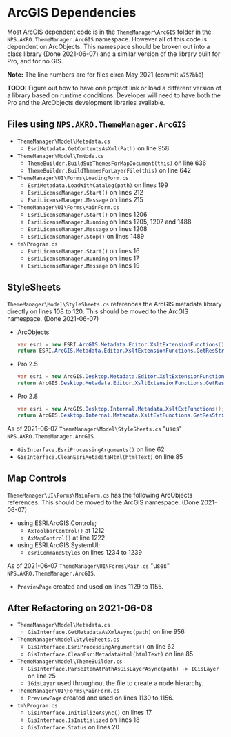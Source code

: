 # ArcGIS Dependencies

Most ArcGIS dependent code is in the `ThemeManager\ArcGIS` folder in the
`NPS.AKRO.ThemeManager.ArcGIS` namespace. However all of this code is dependent
on ArcObjects. This namespace should be broken out into a class library (Done
2021-06-07) and a similar version of the library built for Pro, and for no GIS.

**Note:** The line numbers are for files circa May 2021 (commit `a757bb0`)

**TODO:** Figure out how to have one project link or load a different version of
a library based on runtime conditions.  Developer will need to have both the
Pro and the ArcObjects development libraries available.

## Files using `NPS.AKRO.ThemeManager.ArcGIS`

* `ThemeManager\Model\Metadata.cs`
  * `EsriMetadata.GetContentsAsXml(Path)` on line 958
* `ThemeManager\Model\TmNode.cs`
  * `ThemeBuilder.BuildSubThemesForMapDocument(this)` on line 636
  * `ThemeBuilder.BuildThemesForLayerFile(this)` on line 642
* `ThemeManager\UI\Forms\LoadingForm.cs`
  * `EsriMetadata.LoadWithCatalog(path)` on lines 199
  * `EsriLicenseManager.Start()` on lines 212
  * `EsriLicenseManager.Message` on lines 215
* `ThemeManager\UI\Forms\MainForm.cs`
  * `EsriLicenseManager.Start()` on lines 1206
  * `EsriLicenseManager.Running` on lines 1205, 1207 and 1488
  * `EsriLicenseManager.Message` on lines 1208
  * `EsriLicenseManager.Stop()` on lines 1489
* `tm\Program.cs`
  * `EsriLicenseManager.Start()` on lines 16
  * `EsriLicenseManager.Running` on lines 17
  * `EsriLicenseManager.Message` on lines 19

## StyleSheets

`ThemeManager\Model\StyleSheets.cs` references the ArcGIS metadata
library directly on lines 108 to 120. This should be moved to the
ArcGIS namespace. (Done 2021-06-07)

* ArcObjects

  ```c#
  var esri = new ESRI.ArcGIS.Metadata.Editor.XsltExtensionFunctions();
  return ESRI.ArcGIS.Metadata.Editor.XsltExtensionFunctions.GetResString(match.Groups[1].Value);
  ```

* Pro 2.5

  ```c#
  var esri = new ArcGIS.Desktop.Metadata.Editor.XsltExtensionFunctions();
  return ArcGIS.Desktop.Metadata.Editor.XsltExtensionFunctions.GetResString(match.Groups[1].Value);
  ```

* Pro 2.8

  ```c#
  var esri = new ArcGIS.Desktop.Internal.Metadata.XsltExtFunctions();
  return ArcGIS.Desktop.Internal.Metadata.XsltExtFunctions.GetResString(match.Groups[1].Value);
  ```

As of 2021-06-07 `ThemeManager\Model\StyleSheets.cs` "uses"
`NPS.AKRO.ThemeManager.ArcGIS`.

* `GisInterface.EsriProcessingArguments()` on line 62
* `GisInterface.CleanEsriMetadataHtml(htmlText)` on line 85

## Map Controls

`ThemeManager\UI\Forms\MainForm.cs` has the following ArcObjects
references. This should be moved to the ArcGIS namespace. (Done 2021-06-07)

* using ESRI.ArcGIS.Controls;
  * `AxToolbarControl()` at 1212
  * `AxMapControl()` at line 1222
* using ESRI.ArcGIS.SystemUI;
  * `esriCommandStyles` on lines 1234 to 1239

As of 2021-06-07 `ThemeManager\UI\Forms\Main.cs` "uses"
`NPS.AKRO.ThemeManager.ArcGIS`.

* `PreviewPage` created and used on lines 1129 to 1155.

## After Refactoring on 2021-06-08

* `ThemeManager\Model\Metadata.cs`
  * `GisInterface.GetMetadataAsXmlAsync(path)` on line 956
* `ThemeManager\Model\StyleSheets.cs`
  * `GisInterface.EsriProcessingArguments()` on line 62
  * `GisInterface.CleanEsriMetadataHtml(htmlText)` on line 85
* `ThemeManager\Model\ThemeBuilder.cs`
  * `GisInterface.ParseItemAtPathAsGisLayerAsync(path) -> IGisLayer` on line 25
  * `IGisLayer` used throughout the file to create a node hierarchy.
* `ThemeManager\UI\Forms\MainForm.cs`
  * `PreviewPage` created and used on lines 1130 to 1156.
* `tm\Program.cs`
  * `GisInterface.InitializeAsync()` on lines 17
  * `GisInterface.IsInitialized` on lines 18
  * `GisInterface.Status` on lines 20
